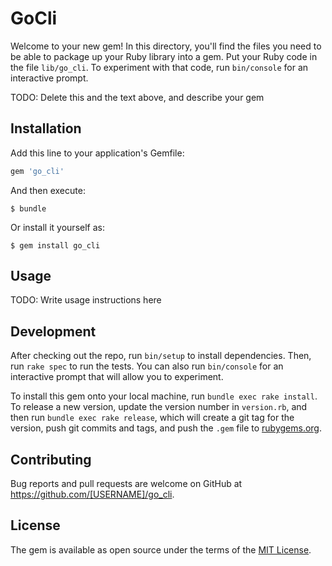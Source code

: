 # GoCli

Welcome to your new gem! In this directory, you'll find the files you need to be able to package up your Ruby library into a gem. Put your Ruby code in the file `lib/go_cli`. To experiment with that code, run `bin/console` for an interactive prompt.

TODO: Delete this and the text above, and describe your gem

## Installation

Add this line to your application's Gemfile:

```ruby
gem 'go_cli'
```

And then execute:

    $ bundle

Or install it yourself as:

    $ gem install go_cli

## Usage

TODO: Write usage instructions here

## Development

After checking out the repo, run `bin/setup` to install dependencies. Then, run `rake spec` to run the tests. You can also run `bin/console` for an interactive prompt that will allow you to experiment.

To install this gem onto your local machine, run `bundle exec rake install`. To release a new version, update the version number in `version.rb`, and then run `bundle exec rake release`, which will create a git tag for the version, push git commits and tags, and push the `.gem` file to [rubygems.org](https://rubygems.org).

## Contributing

Bug reports and pull requests are welcome on GitHub at https://github.com/[USERNAME]/go_cli.

## License

The gem is available as open source under the terms of the [MIT License](https://opensource.org/licenses/MIT).
